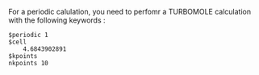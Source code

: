 For a periodic calulation, you need to perfomr a TURBOMOLE calculation with the following keywords :
```
$periodic 1
$cell
    4.6843902891
$kpoints
nkpoints 10
```
